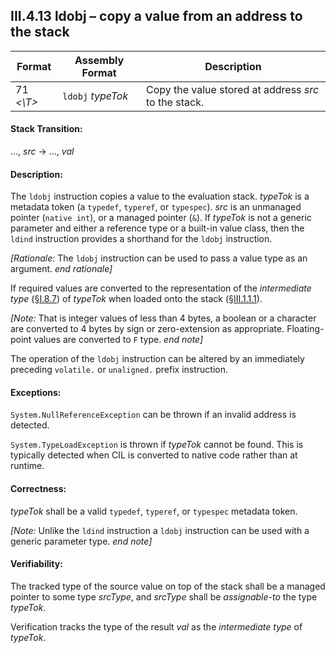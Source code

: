 ## III.4.13 ldobj &ndash; copy a value from an address to the stack

 | Format | Assembly Format | Description
 | ---- | ---- | ----
 | 71 _\<\T\>_ | `ldobj` _typeTok_ | Copy the value stored at address _src_ to the stack.

#### Stack Transition:

&hellip;, _src_ &rarr; &hellip;, _val_

#### Description:

The `ldobj` instruction copies a value to the evaluation stack. _typeTok_ is a metadata token (a `typedef`, `typeref`, or `typespec`). _src_ is an unmanaged pointer (`native int`), or a managed pointer (`&`).  If _typeTok_ is not a generic parameter and either a reference type or a built-in value class, then the `ldind` instruction provides a shorthand for the `ldobj` instruction.

_[Rationale:_ The `ldobj` instruction can be used to pass a value type as an argument. _end rationale]_

If required values are converted to the representation of the *intermediate type* (§[I.8.7](i.8.7-assignment-compatibility.md)) of _typeTok_ when loaded onto the stack (§[III.1.1.1](iii.1.1.1-numeric-data-types.md)).

_[Note:_ That is integer values of less than 4 bytes, a boolean or a character are converted to 4 bytes by sign or zero-extension as appropriate. Floating-point values are converted to `F` type. _end note]_

The operation of the `ldobj` instruction can be altered by an immediately preceding `volatile.` or `unaligned.` prefix instruction.

#### Exceptions:

`System.NullReferenceException` can be thrown if an invalid address is detected.

`System.TypeLoadException` is thrown if _typeTok_ cannot be found. This is typically detected when CIL is converted to native code rather than at runtime.

#### Correctness:

_typeTok_ shall be a valid `typedef`, `typeref`, or `typespec` metadata token.

_[Note:_ Unlike the `ldind` instruction a `ldobj` instruction can be used with a generic parameter type. _end note]_

#### Verifiability:

The tracked type of the source value on top of the stack shall be a managed pointer to some type _srcType_, and _srcType_ shall be *assignable-to* the type _typeTok_.

Verification tracks the type of the result _val_ as the *intermediate type* of _typeTok_.

